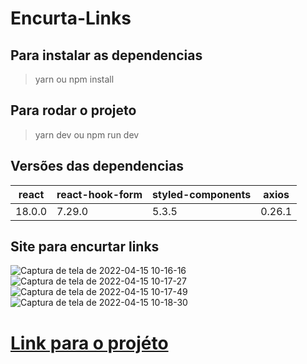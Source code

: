 # Encurta-Links

## Para instalar as dependencias

> yarn ou npm install

## Para rodar o projeto

> yarn dev ou npm run dev

## Versões das dependencias

<table>
  <thead>
    <tr>
       <th>
          react
       </th>
      <th>
          react-hook-form
      </th>
      <th>
         styled-components
      </th>
      <th>
        axios
      </th>
    </tr>
  </thead>
  <tbody>
      <tr>
         <td>
           18.0.0
        </td>
        <td>
          7.29.0
        </td>
        <td>
           5.3.5
        </td>
        <td>
          0.26.1
         </td>
      </tr>
 </tbody>
</table>

## Site para encurtar links
![Captura de tela de 2022-04-15 10-16-16](https://user-images.githubusercontent.com/86238635/163575666-d3a495ed-c9ca-41af-881a-33f9aec3d75a.png)
![Captura de tela de 2022-04-15 10-17-27](https://user-images.githubusercontent.com/86238635/163575673-6d9e85dc-4274-4cf0-bcd7-886eac6a72d6.png)
![Captura de tela de 2022-04-15 10-17-49](https://user-images.githubusercontent.com/86238635/163575680-8fb74ead-5676-400d-9f75-93aa0ac8d6c4.png)
![Captura de tela de 2022-04-15 10-18-30](https://user-images.githubusercontent.com/86238635/163575688-d2ba39f9-0a1f-48b0-b935-38a52dfe485c.png)

# <a href="https://encurta-link-sandy.vercel.app/" target="_blanck">Link para o projéto</a>
